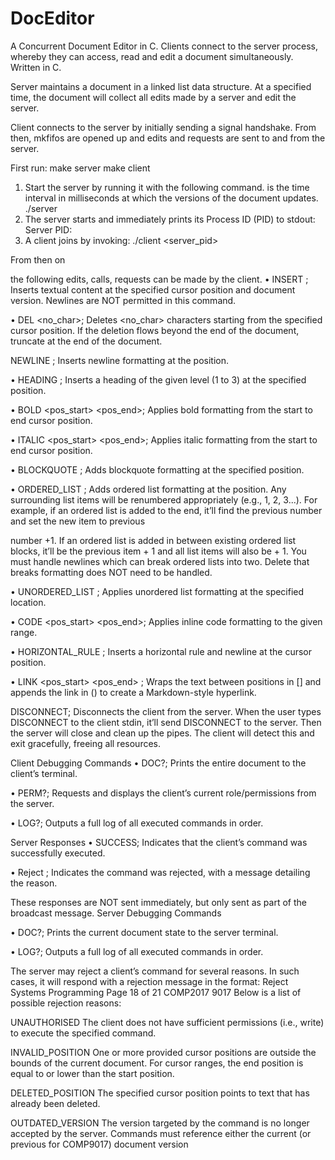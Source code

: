 # DocEditor
A Concurrent Document Editor in C.  Clients connect to the server process, whereby they can access, read and edit a document simultaneously.
Written in C.

Server maintains a document in a linked list data structure.  At a specified time, the document will collect all edits made by a server and edit the server.

Client connects to the server by initially sending a signal handshake.  From then, mkfifos are opened up and edits and requests are sent to and from the server.

First run:
make server
make client

1. Start the server by running it with the following command.
<TIME INTERVAL> is the time interval in milliseconds at which the versions of the document updates.
./server <TIME INTERVAL>
3. The server starts and immediately prints its Process ID (PID) to stdout:
Server PID: <pid>
4. A client joins by invoking:
./client <server_pid> <username>

From then on

the following edits, calls, requests can be made by the client.
•  INSERT <pos> <content>; Inserts textual content at the specified cursor position
and document version. Newlines are NOT permitted in this command.

• DEL <pos> <no_char>; Deletes <no_char> characters starting from the specified
cursor position. If the deletion flows beyond the end of the document, truncate at the end
of the document.

NEWLINE <pos>; Inserts newline formatting at the position.

• HEADING <level> <pos>; Inserts a heading of the given level (1 to 3) at the specified position.

• BOLD <pos_start> <pos_end>; Applies bold formatting from the start to end
cursor position.

• ITALIC <pos_start> <pos_end>; Applies italic formatting from the start to end
cursor position.

• BLOCKQUOTE <pos>; Adds blockquote formatting at the specified position.

• ORDERED_LIST <pos>; Adds ordered list formatting at the position. Any surrounding list items will be renumbered appropriately (e.g., 1, 2, 3...). For example, if an ordered
list is added to the end, it’ll find the previous number and set the new item to previous

number +1. If an ordered list is added in between existing ordered list blocks, it’ll be the
previous item + 1 and all list items will also be + 1. You must handle newlines which can
break ordered lists into two. Delete that breaks formatting does NOT need to be handled.

• UNORDERED_LIST <pos>; Applies unordered list formatting at the specified location.

• CODE <pos_start> <pos_end>; Applies inline code formatting to the given range.

• HORIZONTAL_RULE <pos>; Inserts a horizontal rule and newline at the cursor position.

• LINK <pos_start> <pos_end> <link>; Wraps the text between positions in
[] and appends the link in () to create a Markdown-style hyperlink.

DISCONNECT; Disconnects the client from the server. When the user types DISCONNECT to the client stdin, it’ll send DISCONNECT to the server. Then the server will
close and clean up the pipes. The client will detect this and exit gracefully, freeing all
resources.

Client Debugging Commands
• DOC?; Prints the entire document to the client’s terminal.

• PERM?; Requests and displays the client’s current role/permissions from the server.

• LOG?; Outputs a full log of all executed commands in order.


Server Responses
• SUCCESS; Indicates that the client’s command was successfully executed.

• Reject <reason>; Indicates the command was rejected, with a message detailing
the reason.

These responses are NOT sent immediately, but only sent as part of the broadcast message.
Server Debugging Commands

• DOC?; Prints the current document state to the server terminal.

• LOG?; Outputs a full log of all executed commands in order.

The server may reject a client’s command for several reasons. In such cases, it will respond
with a rejection message in the format:
Reject <reason>
Systems Programming Page 18 of 21
COMP2017 9017
Below is a list of possible rejection reasons:

UNAUTHORISED The client does not have sufficient permissions (i.e., write) to execute the
specified command.

INVALID_POSITION One or more provided cursor positions are outside the bounds of the
current document. For cursor ranges, the end position is equal to or lower than the start
position.

DELETED_POSITION The specified cursor position points to text that has already been deleted.

OUTDATED_VERSION The version targeted by the command is no longer accepted by the
server. Commands must reference either the current (or previous for COMP9017) document version

